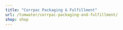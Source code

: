 ```yaml
---
title: "Corrpac Packaging & Fulfillment"
url: /tumwater/corrpac-packaging-and-fulfillment/
shop: shop
---
```

